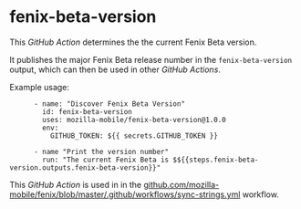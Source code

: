 # fenix-beta-version

This _GitHub Action_ determines the the current Fenix Beta version.

It publishes the major Fenix Beta release number in the `fenix-beta-version` output, which can then be used in other _GitHub Actions_.

Example usage:

```
      - name: "Discover Fenix Beta Version"
        id: fenix-beta-version
        uses: mozilla-mobile/fenix-beta-version@1.0.0
        env:
          GITHUB_TOKEN: ${{ secrets.GITHUB_TOKEN }}
          
      - name "Print the version number"
        run: "The current Fenix Beta is $${{steps.fenix-beta-version.outputs.fenix-beta-version}}"
```

This _GitHub Action_ is used in in the [github.com/mozilla-mobile/fenix/blob/master/.github/workflows/sync-strings.yml](https://github.com/mozilla-mobile/fenix/blob/master/.github/workflows/sync-strings.yml) workflow.
